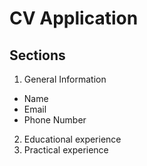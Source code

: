 # CV Application

## Sections
1. General Information
  - Name
  - Email
  - Phone Number
2. Educational experience
3. Practical experience
